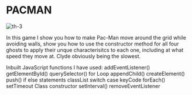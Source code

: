 # PACMAN
![th-3](https://user-images.githubusercontent.com/74380189/163422373-8fef2484-82d7-45f8-b3bd-5ea9dcfeac13.jpg)

In this game I show you how to make Pac-Man move around the grid while avoiding walls, show you how to use the constructor method for all four ghosts to apply their unque characterisitcs to each one, including at what speed they move at. Clyde obviously being the slowest.

Inbuilt JavaScript functions I have used:
addEventListener()
getElementById()
querySelector()
for Loop
appendChild()
createElement()
push()
if else statements
classList
switch case
keyCode
forEach()
setTimeout
Class
constructor
setInterval()
removeEventListener
